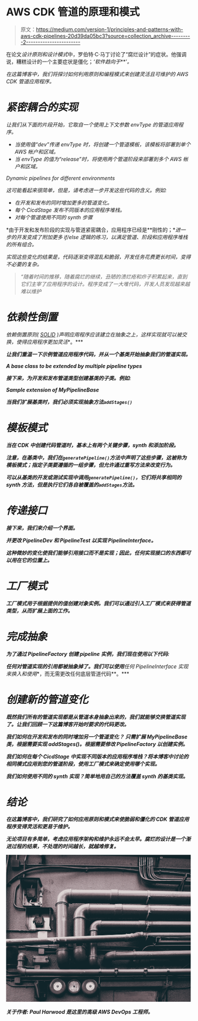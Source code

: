 # AWS CDK 管道的原理和模式

> 原文：<https://medium.com/version-1/principles-and-patterns-with-aws-cdk-pipelines-20d39da05bc3?source=collection_archive---------2----------------------->

在论文*设计原则和设计模式*中，罗伯特·C·马丁讨论了“腐烂设计”的症状。他强调说，糟糕设计的一个主要症状是僵化；*‘软件趋向于***’*。*

*在这篇博客中，我们将探讨如何利用原则和编程模式来创建灵活且可维护的 AWS CDK 管道应用程序。*

# *紧密耦合的实现*

*让我们从下面的片段开始，它取自一个使用上下文参数 envType 的管道应用程序。*

*   *当使用值“dev”传递 envType 时，将创建一个管道模板，该模板将部署到单个 AWS 帐户和区域。*
*   *当 envType 的值为“release”时，将使用两个管道阶段来部署到多个 AWS 帐户和区域。*

*Dynamic pipelines for different environments*

*这可能看起来很简单，但是，请考虑进一步开发这些代码的含义。例如:*

*   *在开发和发布的同时增加更多的管道变化。*
*   *每个 CicdStage 发布不同版本的应用程序堆栈。*
*   *对每个管道使用不同的 synth 步骤*

*由于开发和发布阶段的实现与管道紧密耦合，应用程序已经是**刚性的；**进一步的开发变成了附加更多 if/else 逻辑的练习，以满足管道、阶段和应用程序堆栈的所有组合。*

*实现这些变化的结果是，代码逐渐变得混乱和脆弱，开发任务花费更长时间，变得不必要的复杂。*

> *“随着时间的推移，随着腐烂的继续，丑陋的溃烂疮和疖子积累起来，直到它们主宰了应用程序的设计。程序变成了一大堆代码，开发人员发现越来越难以维护*

# *依赖性倒置*

*依赖倒置原则( [SOLID](https://en.wikipedia.org/wiki/SOLID) )声明应用程序应该建立在抽象之上，这样实现就可以被交换，使得应用程序更加灵活**。***

***让我们重温一下示例管道应用程序代码，并从一个基类开始抽象我们的管道实现。***

***A base class to be extended by multiple pipeline types***

***接下来，为开发和发布管道类型创建基类的子类。例如:***

***Sample extension of MyPipelineBase***

***当我们扩展基类时，我们必须实现抽象方法`addStages()`***

# ***模板模式***

***当在 CDK 中创建代码管道时，基本上有两个关键步骤，synth 和添加阶段。***

***注意，在基类中，我们在`generatePipeline()`方法中声明了这些步骤，这被称为模板模式；指定子类要遵循的一组步骤，但允许通过重写方法来改变行为。***

***可以从基类的开发或测试实现中调用`generatePipeline()`，它们将共享相同的 synth 方法，但是执行它们各自被覆盖的`addStages`方法。***

# ***传递接口***

***接下来，我们来介绍一个界面。***

***并更改 PipelineDev 和 PipelineTest 以实现 PipelineInterface。***

***这种微妙的变化使我们能够引用接口而不是实现；因此，任何实现接口的东西都可以用在它的位置上。***

# ***工厂模式***

***工厂模式用于根据提供的值创建对象实例。我们可以通过引入工厂模式来获得管道类型，从而扩展上面的工作。***

# ***完成抽象***

***为了通过 PipelineFactory 创建 pipeline 实例，我们现在使用以下代码:***

*****任何对管道实现的引用都被抽象掉了**。我们可以使用**任何 PipelineInterface 实现**来换入和使用**，而无需更改任何底层管道代码**。***

# ***创建新的管道变化***

***既然我们所有的管道实现都是从管道本身抽象出来的，我们就能够交换管道实现了。让我们回顾一下这篇博客开始时要求的代码更改。***

*****我们如何在开发和发布的同时增加另一个管道变化？** 只需扩展 MyPipelineBase 类，根据需要实现 addStages()。根据需要修改 PipelineFactory 以创建实例。***

*****我们如何在每个 CicdStage 中实现不同版本的应用程序堆栈？将本博客中讨论的相同模式应用到您的管道阶段，使用工厂模式来确定使用哪个实现。*****

*****我们如何使用不同的 synth 实现？简单地用自己的方法覆盖 synth 的基类实现。*****

# ***结论***

***在这篇博客中，我们研究了如何应用原则和模式来使脆弱和僵化的 CDK 管道应用程序变得灵活和更易于维护。***

***无论项目有多简单，考虑应用程序架构和维护永远不会太早。腐烂的设计是一个渐进过程的结果，不处理的时间越长，就越难修复。***

***![](img/3201a2a89d9110e6df1f758293360182.png)***

*****关于作者:** Paul Harwood 是这里的高级 AWS DevOps 工程师。***